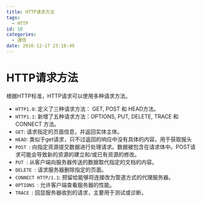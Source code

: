 ```yaml
---
title: HTTP请求方法
tags:
  - HTTP
id: 10
categories:
  - 通信
date: 2016-12-17 23:18:49
---
```


# HTTP请求方法

根据HTTP标准，HTTP请求可以使用多种请求方法。

- `HTTP1.0`:  定义了三种请求方法： GET, POST 和 HEAD方法。
- `HTTP1.1`:  新增了五种请求方法：OPTIONS, PUT, DELETE, TRACE 和 CONNECT 方法。
- `GET`:   请求指定的页面信息，并返回实体主体。
- `HEAD`:   类似于get请求，只不过返回的响应中没有具体的内容，用于获取报头
- `POST `:   向指定资源提交数据进行处理请求。数据被包含在请求体中。POST请求可能会导致新的资源的建立和/或已有资源的修改。
- `PUT `:  从客户端向服务器传送的数据取代指定的文档的内容。
- `DELETE `:   请求服务器删除指定的页面。
- `CONNECT HTTP/1.1`:   预留给能够将连接改为管道方式的代理服务器。
- `OPTIONS `:   允许客户端查看服务器的性能。
- `TRACE `:   回显服务器收到的请求，主要用于测试或诊断。